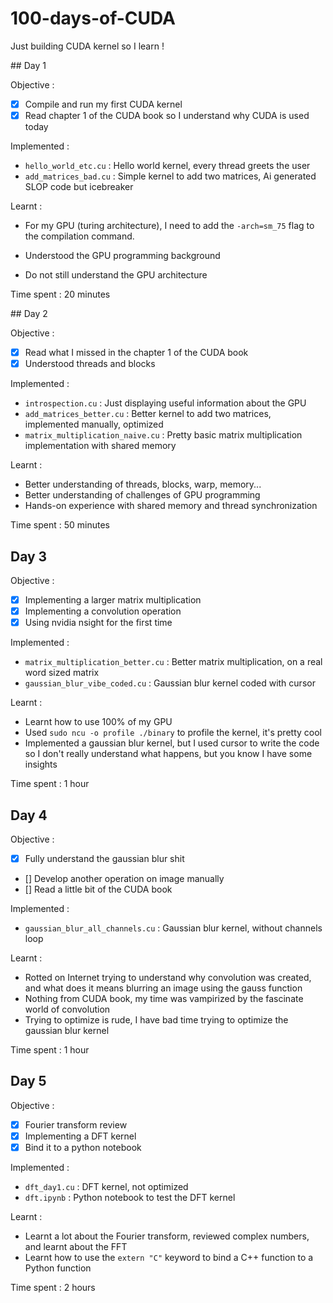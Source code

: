 # 100-days-of-CUDA
Just building CUDA kernel so I learn !

## Day 1

Objective :

- [x] Compile and run my first CUDA kernel
- [x] Read chapter 1 of the CUDA book so I understand why CUDA is used today

Implemented :

- `hello_world_etc.cu` : Hello world kernel, every thread greets the user
- `add_matrices_bad.cu` : Simple kernel to add two matrices, Ai generated SLOP code but icebreaker

Learnt :

- For my GPU (turing architecture), I need to add the `-arch=sm_75` flag to the compilation command.

- Understood the GPU programming background

- Do not still understand the GPU architecture

Time spent : 20 minutes

## Day 2

Objective :

- [x] Read what I missed in the chapter 1 of the CUDA book
- [x] Understood threads and blocks

Implemented :

- `introspection.cu` : Just displaying useful information about the GPU
- `add_matrices_better.cu` : Better kernel to add two matrices, implemented manually, optimized
- `matrix_multiplication_naive.cu` : Pretty basic matrix multiplication implementation with shared memory

Learnt :

- Better understanding of threads, blocks, warp, memory...
- Better understanding of challenges of GPU programming
- Hands-on experience with shared memory and thread synchronization

Time spent : 50 minutes

## Day 3

Objective :

- [x] Implementing a larger matrix multiplication
- [x] Implementing a convolution operation
- [x] Using nvidia nsight for the first time

Implemented :

- `matrix_multiplication_better.cu` : Better matrix multiplication, on a real word sized matrix
- `gaussian_blur_vibe_coded.cu` : Gaussian blur kernel coded with cursor

Learnt :

- Learnt how to use 100% of my GPU
- Used `sudo ncu -o profile ./binary` to profile the kernel, it's pretty cool
- Implemented a gaussian blur kernel, but I used cursor to write the code so I don't really understand what happens, but you know I have some insights

Time spent : 1 hour

## Day 4

Objective :

- [x] Fully understand the gaussian blur shit
- [] Develop another operation on image manually
- [] Read a little bit of the CUDA book

Implemented :

- `gaussian_blur_all_channels.cu` : Gaussian blur kernel, without channels loop

Learnt :

- Rotted on Internet trying to understand why convolution was created, and what does it means blurring an image using the gauss function
- Nothing from CUDA book, my time was vampirized by the fascinate world of convolution
- Trying to optimize is rude, I have bad time trying to optimize the gaussian blur kernel

Time spent : 1 hour

## Day 5

Objective :

- [x] Fourier transform review
- [x] Implementing a DFT kernel
- [x] Bind it to a python notebook

Implemented :

- `dft_day1.cu` : DFT kernel, not optimized
- `dft.ipynb` : Python notebook to test the DFT kernel

Learnt :

- Learnt a lot about the Fourier transform, reviewed complex numbers, and learnt about the FFT
- Learnt how to use the `extern "C"` keyword to bind a C++ function to a Python function

Time spent : 2 hours